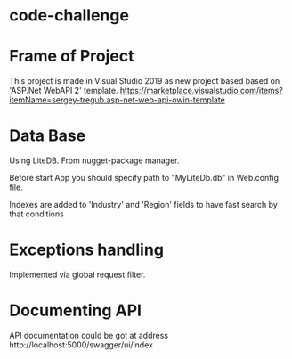 # code-challenge

# Frame of Project

This project is made in Visual Studio 2019 as new project based based on 'ASP.Net WebAPI 2' template.
https://marketplace.visualstudio.com/items?itemName=sergey-tregub.asp-net-web-api-owin-template

# Data Base

Using LiteDB. From nugget-package manager.

Before start App you should specify path to "MyLiteDb.db" in Web.config file.

<add key="LiteDb.Path" value="D:\Projects\_git\my\other\code-challenge-webteamby\MyLiteDb.db"/>

Indexes are added to 'Industry' and 'Region' fields to have fast search by that conditions


# Exceptions handling

Implemented via global request filter.

# Documenting API

API documentation could be got at address http://localhost:5000/swagger/ui/index
